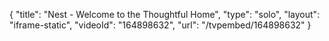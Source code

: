 {
    "title": "Nest - Welcome to the Thoughtful Home",
    "type": "solo",
    "layout": "iframe-static",
    "videoId": "164898632",
    "url": "\/tvpembed\/164898632"
}